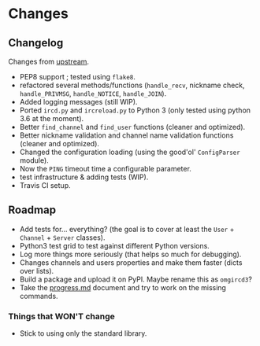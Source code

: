 # Changes

## Changelog

Changes from [upstream](https://github.com/programble/omgircd).

* PEP8 support ; tested using `flake8`.
* refactored several methods/functions (`handle_recv`, nickname check, `handle_PRIVMSG`, `handle_NOTICE`, `handle_JOIN`).
* Added logging messages (still WIP).
* Ported `ircd.py` and `ircreload.py` to Python 3 (only tested using python 3.6 at the moment).
* Better `find_channel` and `find_user` functions (cleaner and optimized).
* Better nickname validation and channel name validation functions (cleaner and optimized).
* Changed the configuration loading (using the good'ol' `ConfigParser` module).
* Now the `PING` timeout time a configurable parameter.
* test infrastructure & adding tests (WIP).
* Travis CI setup.

## Roadmap

* Add tests for... everything? (the goal is to cover at least the `User` + `Channel` + `Server` classes).
* Python3 test grid to test against different Python versions.
* Log more things more seriously (that helps so much for debugging).
* Changes channels and users properties and make them faster (dicts over lists).
* Build a package and upload it on PyPI. Maybe rename this as `omgircd3`?
* Take the [progress.md](progress.md) document and try to work on the missing commands.

### Things that WON'T change

* Stick to using only the standard library.
